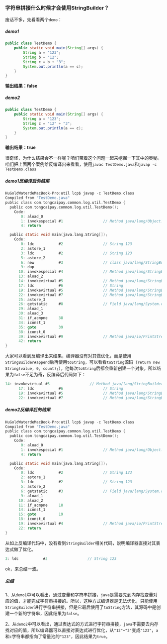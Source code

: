 ### 字符串拼接什么时候才会使用StringBuilder？

废话不多，先看看两个`demo`：

##### demo1

```java
public class TestDemo {
    public static void main(String[] args) {
        String a = "123";
        String b = "12";
        String c = b + "3";
        System.out.println(a == c);
    }
}
```

**输出结果：false**

##### demo2

```java
public class TestDemo {
    public static void main(String[] args) {
        String a = "123";
        String c = "12" + "3";
        System.out.println(a == c);
    }
}
```

**输出结果：true**

很奇怪，为什么结果会不一样呢？咱们带着这个问题一起来挖掘一下其中的奥秘。咱们把上面两个案例给反编译出来看看，使用`javac TestDemo.java`和`javap -c TestDemo.class`

##### demo1反编译后的结果

```c
HuGoldWaterdeMacBook-Pro:util lcp$ javap -c TestDemo.class 
Compiled from "TestDemo.java"
public class com.tongcaipay.common.log.util.TestDemo {
  public com.tongcaipay.common.log.util.TestDemo();
    Code:
       0: aload_0
       1: invokespecial #1                  // Method java/lang/Object."<init>":()V
       4: return

  public static void main(java.lang.String[]);
    Code:
       0: ldc           #2                  // String 123
       2: astore_1
       3: ldc           #2                  // String 123
       5: astore_2
       6: new           #3                  // class java/lang/StringBuilder
       9: dup
      10: invokespecial #4                  // Method java/lang/StringBuilder."<init>":()V
      13: aload_2
      14: invokevirtual #5                  // Method java/lang/StringBuilder.append:(Ljava/lang/String;)Ljava/lang/StringBuilder;
      17: ldc           #6                  // String
      19: invokevirtual #5                  // Method java/lang/StringBuilder.append:(Ljava/lang/String;)Ljava/lang/StringBuilder;
      22: invokevirtual #7                  // Method java/lang/StringBuilder.toString:()Ljava/lang/String;
      25: astore_3
      26: getstatic     #8                  // Field java/lang/System.out:Ljava/io/PrintStream;
      29: aload_1
      30: aload_3
      31: if_acmpne     38
      34: iconst_1
      35: goto          39
      38: iconst_0
      39: invokevirtual #9                  // Method java/io/PrintStream.println:(Z)V
      42: return
}

```

大家可以看到反编译出来结果，编译器没有对其做优化，而是使用`StringBuilder#append`后再使用`toString`，可以看看`toString`源码（`return new String(value, 0, count);`），他每次`toString`后都会重新创建一个对象，所以结果为`false`不足为奇，反编译后代码如下：

```c
14: invokevirtual #5                  // Method java/lang/StringBuilder.append:(Ljava/lang/String;)Ljava/lang/StringBuilder;
      17: ldc           #6                  // String
      19: invokevirtual #5                  // Method java/lang/StringBuilder.append:(Ljava/lang/String;)Ljava/lang/StringBuilder;
      22: invokevirtual #7                  // Method java/lang/StringBuilder.toString:()Ljava/lang/String;
```

##### demo2反编译后的结果

```c
HuGoldWaterdeMacBook-Pro:util lcp$ javap -c TestDemo.class 
Compiled from "TestDemo.java"
public class com.tongcaipay.common.log.util.TestDemo {
  public com.tongcaipay.common.log.util.TestDemo();
    Code:
       0: aload_0
       1: invokespecial #1                  // Method java/lang/Object."<init>":()V
       4: return

  public static void main(java.lang.String[]);
    Code:
       0: ldc           #2                  // String 123
       2: astore_1
       3: ldc           #2                  // String 123
       5: astore_2
       6: getstatic     #3                  // Field java/lang/System.out:Ljava/io/PrintStream;
       9: aload_1
      10: aload_2
      11: if_acmpne     18
      14: iconst_1
      15: goto          19
      18: iconst_0
      19: invokevirtual #4                  // Method java/io/PrintStream.println:(Z)V
      22: return
}

```

从如上反编译代码中，没有看到`StringBuilder`相关代码，说明编译器直接对其表达式做了优化。

```c
3: ldc           #2                  // String 123
```

ok，来总结一波。

##### 总结

1、从`demo1`中可以看出，通过变量和字符串拼接，`java`是需要先到内存找变量对应的值，才能完成字符串拼接的。所以，这种方式编译器是无法优化，只能使用`StringBuilder`进行字符串拼接，但是它最后使用了`toString`方法，其源码中是创建一个新的字符串，因此结果为`false`。

2、从`demo2`中可以看出，通过表达式的方式进行字符串拼接，`java`不需要去内存找对应的值，所以编译器可以直接对表达式进行优化，从`"12"+"3"`变成`"123"`，`a`和`c`字符串都指向了常量池的`"123"`，因此结果为`true`。

